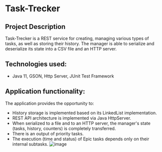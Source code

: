 # Task-Trecker

Project Description
-
Task-Trecker is a REST service for creating, managing various types
of tasks, as well as storing their history. The manager is able to serialize and
deserialize its state into a CSV file and an HTTP server.


Technologies used:
-

- Java 11, GSON, Http Server, JUnit Test Framework

Application functionality:
-
The application provides the opportunity to:

-  History storage is implemented based on its LinkedList implementation.
-  REST API architecture is implemented via Java HttpServer.
- When serialized to a file and to an HTTP server, the manager's state (tasks, history, counters) is completely transferred.
- There is an output of priority tasks.
- The execution (time and status) of Epic tasks depends only on their internal subtasks.
![image](https://github.com/AltairPhinArev/Task-Tracker/assets/113471380/f76408fc-0a57-4bf2-897b-1f6aadba07a6)
